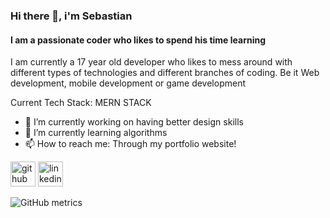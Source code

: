 ### Hi there 👋, i'm Sebastian
#### I am a passionate coder who likes to spend his time learning
I am currently a 17 year old developer who likes to mess around with different types of technologies and different branches of coding. Be it Web development, mobile development or game development

Current Tech Stack: MERN STACK

- 🔭 I’m currently working on having better design skills 
- 🌱 I’m currently learning algorithms 
- 📫 How to reach me: Through my portfolio website! 


[<img src='https://cdn.jsdelivr.net/npm/simple-icons@3.0.1/icons/github.svg' alt='github' height='40'>](https://github.com/https://github.com/coronado03/coronado03)  [<img src='https://cdn.jsdelivr.net/npm/simple-icons@3.0.1/icons/linkedin.svg' alt='linkedin' height='40'>](https://www.linkedin.com/in/https://www.linkedin.com/in/sebasti%C3%A1n-coronado-003180217//)  

![GitHub metrics](https://metrics.lecoq.io/https://github.com/coronado03/coronado03)  

